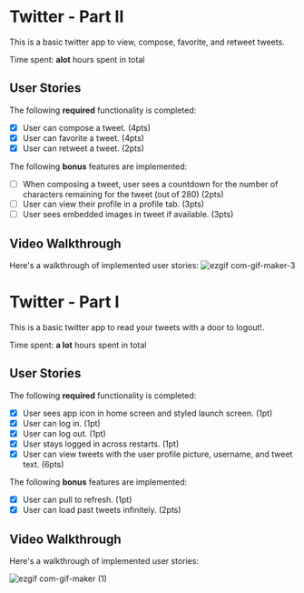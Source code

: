 # Twitter - Part II

This is a basic twitter app to view, compose, favorite, and retweet tweets.

Time spent: **alot** hours spent in total

## User Stories

The following **required** functionality is completed:

- [x] User can compose a tweet. (4pts)
- [x] User can favorite a tweet. (4pts)
- [x] User can retweet a tweet. (2pts)

The following **bonus** features are implemented:

- [ ] When composing a tweet, user sees a countdown for the number of characters remaining for the tweet (out of 280) (2pts)
- [ ] User can view their profile in a profile tab. (3pts)
- [ ] User sees embedded images in tweet if available. (3pts)

## Video Walkthrough

Here's a walkthrough of implemented user stories:
![ezgif com-gif-maker-3](https://user-images.githubusercontent.com/69310885/156285551-5048d765-4939-40d2-bee8-9d82489e33f9.gif)

# Twitter - Part I

This is a basic twitter app to read your tweets with a door to logout!.

Time spent: **a lot** hours spent in total

## User Stories

The following **required** functionality is completed:

- [x] User sees app icon in home screen and styled launch screen. (1pt)
- [x] User can log in. (1pt)
- [x] User can log out. (1pt)
- [x] User stays logged in across restarts. (1pt)
- [x] User can view tweets with the user profile picture, username, and tweet text. (6pts)

The following **bonus** features are implemented:

- [x] User can pull to refresh. (1pt)
- [x] User can load past tweets infinitely. (2pts)

## Video Walkthrough

Here's a walkthrough of implemented user stories:

![ezgif com-gif-maker (1)](https://user-images.githubusercontent.com/69310885/154985604-26c7840b-d6fd-4f8a-a76e-856855609462.gif)

